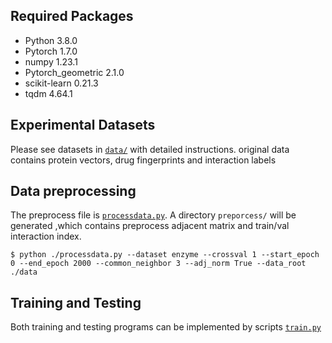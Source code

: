 ## Required Packages

* Python 3.8.0 
* Pytorch 1.7.0
* numpy 1.23.1
* Pytorch_geometric 2.1.0
* scikit-learn 0.21.3
* tqdm 4.64.1 


## Experimental Datasets

Please see datasets in [`data/`](data/) with detailed instructions.
original data contains protein vectors, drug fingerprints and interaction labels

## Data preprocessing
The preprocess file is [`processdata.py`](processdata.py). A directory `preporcess/` will be generated ,which contains 
preprocess adjacent matrix and train/val interaction index.
```
$ python ./processdata.py --dataset enzyme --crossval 1 --start_epoch 0 --end_epoch 2000 --common_neighbor 3 --adj_norm True --data_root ./data
```

## Training and Testing
Both training and testing programs can be implemented by scripts [`train.py`](train.py)










